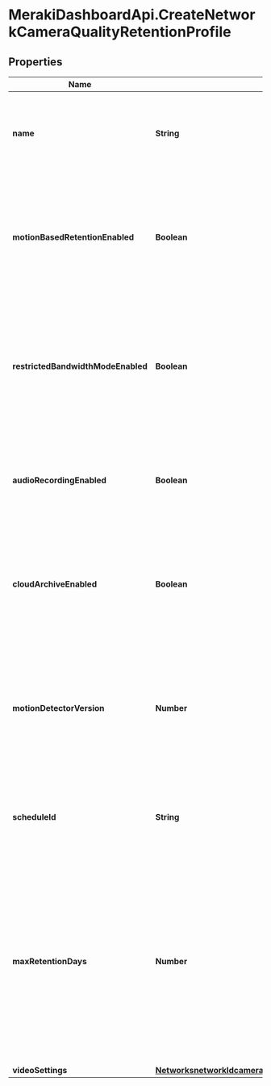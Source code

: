 # MerakiDashboardApi.CreateNetworkCameraQualityRetentionProfile

## Properties
Name | Type | Description | Notes
------------ | ------------- | ------------- | -------------
**name** | **String** | The name of the new profile. Must be unique. This parameter is required. | 
**motionBasedRetentionEnabled** | **Boolean** | Deletes footage older than 3 days in which no motion was detected. Can be either true or false. Defaults to false. | [optional] 
**restrictedBandwidthModeEnabled** | **Boolean** | Disable features that require additional bandwidth such as Motion Recap. Can be either true or false. Defaults to false. | [optional] 
**audioRecordingEnabled** | **Boolean** | Whether or not to record audio. Can be either true or false. Defaults to false. | [optional] 
**cloudArchiveEnabled** | **Boolean** | Create redundant video backup using Cloud Archive. Can be either true or false. Defaults to false. | [optional] 
**motionDetectorVersion** | **Number** | The version of the motion detector that will be used by the camera. Only applies to Gen 2 cameras. Defaults to v2. | [optional] 
**scheduleId** | **String** | Schedule for which this camera will record video, or 'null' to always record. | [optional] 
**maxRetentionDays** | **Number** | The maximum number of days for which the data will be stored, or 'null' to keep data until storage space runs out. If the former, it can be one of [1, 2, 3, 4, 5, 6, 7, 8, 9, 10, 14, 30, 60, 90] days | [optional] 
**videoSettings** | [**NetworksnetworkIdcameraqualityRetentionProfilesVideoSettings**](NetworksnetworkIdcameraqualityRetentionProfilesVideoSettings.md) |  | [optional] 


